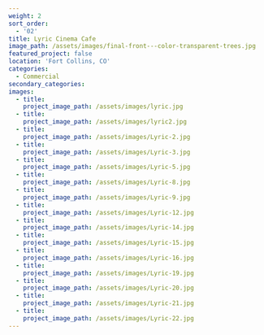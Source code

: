 ```yaml
---
weight: 2
sort_order:
  - '02'
title: Lyric Cinema Cafe
image_path: /assets/images/final-front---color-transparent-trees.jpg
featured_project: false
location: 'Fort Collins, CO'
categories:
  - Commercial
secondary_categories:
images:
  - title:
    project_image_path: /assets/images/lyric.jpg
  - title:
    project_image_path: /assets/images/lyric2.jpg
  - title:
    project_image_path: /assets/images/Lyric-2.jpg
  - title:
    project_image_path: /assets/images/Lyric-3.jpg
  - title:
    project_image_path: /assets/images/Lyric-5.jpg
  - title:
    project_image_path: /assets/images/Lyric-8.jpg
  - title:
    project_image_path: /assets/images/Lyric-9.jpg
  - title:
    project_image_path: /assets/images/Lyric-12.jpg
  - title:
    project_image_path: /assets/images/Lyric-14.jpg
  - title:
    project_image_path: /assets/images/Lyric-15.jpg
  - title:
    project_image_path: /assets/images/Lyric-16.jpg
  - title:
    project_image_path: /assets/images/Lyric-19.jpg
  - title:
    project_image_path: /assets/images/Lyric-20.jpg
  - title:
    project_image_path: /assets/images/Lyric-21.jpg
  - title:
    project_image_path: /assets/images/Lyric-22.jpg
---
```


